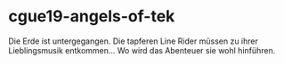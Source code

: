 # cgue19-angels-of-tek
Die Erde ist untergegangen. Die tapferen Line Rider müssen zu ihrer Lieblingsmusik entkommen... Wo wird das Abenteuer sie wohl hinführen.
